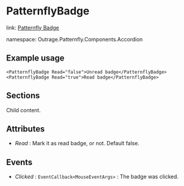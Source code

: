 ﻿

# PatternflyBadge

link: [Patternfly Badge](https://www.patternfly.org/v4/components/badge)

namespace: Outrage.Patternfly.Components.Accordion

## Example usage
```
<PatternflyBadge Read="false">Unread badge</PatternflyBadge>
<PatternflyBadge Read="true">Read badge</PatternflyBadge>
```
## Sections

Child content.

## Attributes

* *Read* : Mark it as read badge, or not. Default false.

## Events

* *Clicked* : `EventCallback<MouseEventArgs>` : The badge was clicked.